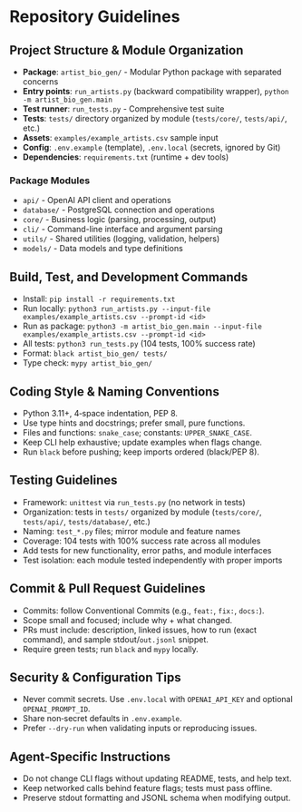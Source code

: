 # Repository Guidelines

## Project Structure & Module Organization
- **Package**: `artist_bio_gen/` - Modular Python package with separated concerns
- **Entry points**: `run_artists.py` (backward compatibility wrapper), `python -m artist_bio_gen.main`
- **Test runner**: `run_tests.py` - Comprehensive test suite
- **Tests**: `tests/` directory organized by module (`tests/core/`, `tests/api/`, etc.)
- **Assets**: `examples/example_artists.csv` sample input
- **Config**: `.env.example` (template), `.env.local` (secrets, ignored by Git)
- **Dependencies**: `requirements.txt` (runtime + dev tools)

### Package Modules
- `api/` - OpenAI API client and operations
- `database/` - PostgreSQL connection and operations
- `core/` - Business logic (parsing, processing, output)
- `cli/` - Command-line interface and argument parsing
- `utils/` - Shared utilities (logging, validation, helpers)
- `models/` - Data models and type definitions

## Build, Test, and Development Commands
- Install: `pip install -r requirements.txt`
- Run locally: `python3 run_artists.py --input-file examples/example_artists.csv --prompt-id <id>`
- Run as package: `python3 -m artist_bio_gen.main --input-file examples/example_artists.csv --prompt-id <id>`
- All tests: `python3 run_tests.py` (104 tests, 100% success rate)
- Format: `black artist_bio_gen/ tests/`
- Type check: `mypy artist_bio_gen/`

## Coding Style & Naming Conventions
- Python 3.11+, 4‑space indentation, PEP 8.
- Use type hints and docstrings; prefer small, pure functions.
- Files and functions: `snake_case`; constants: `UPPER_SNAKE_CASE`.
- Keep CLI help exhaustive; update examples when flags change.
- Run `black` before pushing; keep imports ordered (black/PEP 8).

## Testing Guidelines
- Framework: `unittest` via `run_tests.py` (no network in tests)
- Organization: tests in `tests/` organized by module (`tests/core/`, `tests/api/`, `tests/database/`, etc.)
- Naming: `test_*.py` files; mirror module and feature names
- Coverage: 104 tests with 100% success rate across all modules
- Add tests for new functionality, error paths, and module interfaces
- Test isolation: each module tested independently with proper imports

## Commit & Pull Request Guidelines
- Commits: follow Conventional Commits (e.g., `feat:`, `fix:`, `docs:`).
- Scope small and focused; include why + what changed.
- PRs must include: description, linked issues, how to run (exact command), and sample stdout/`out.jsonl` snippet.
- Require green tests; run `black` and `mypy` locally.

## Security & Configuration Tips
- Never commit secrets. Use `.env.local` with `OPENAI_API_KEY` and optional `OPENAI_PROMPT_ID`.
- Share non‑secret defaults in `.env.example`.
- Prefer `--dry-run` when validating inputs or reproducing issues.

## Agent‑Specific Instructions
- Do not change CLI flags without updating README, tests, and help text.
- Keep networked calls behind feature flags; tests must pass offline.
- Preserve stdout formatting and JSONL schema when modifying output.

